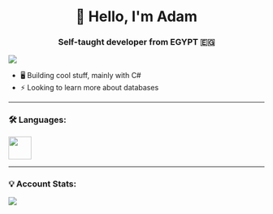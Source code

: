 <h1 align="center">👋 Hello, I'm Adam</h1>
<h3 align="center">Self-taught developer from EGYPT 🇪🇬</h3>

<p align="left">
  <img src="https://komarev.com/ghpvc/?username=adamt-eng&label=Profile%20Views&color=blue&style=for-the-badge&abbreviated=true"/> 
</p>

- 🖥️ Building cool stuff, mainly with C#
- ⚡ Looking to learn more about databases

---

### 🛠️ Languages:
<p align="left">
  <img src="https://skillicons.dev/icons?i=cpp,cs,java,php,js,html,css" height="45"/>
</p>

---

### 💡 Account Stats:
<p>
  <img align="left" src="https://github-readme-stats.vercel.app/api/top-langs?username=adamt-eng&size_weight=0.3&count_weight=0.8&layout=compact&langs_count=20&card_width=320&theme=github_dark" />
</p>

<br clear="both"/>
